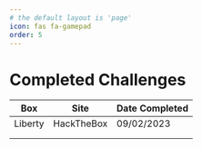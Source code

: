 ```yaml
---
# the default layout is 'page'
icon: fas fa-gamepad
order: 5
---
```



# Completed Challenges



| Box     | Site       | Date Completed |
| ------- | ---------- | -------------- |
| Liberty | HackTheBox | 09/02/2023     |
|         |            |                |
|         |            |                |

